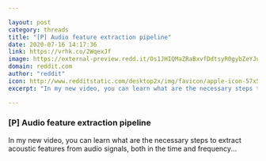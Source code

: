 ```yaml
---

layout: post
category: threads
title: "[P] Audio feature extraction pipeline"
date: 2020-07-16 14:17:36
link: https://vrhk.co/2WqexJf
image: https://external-preview.redd.it/Os1JHIQMaZRaBxvfDdtsyR0gybZeYJu4COKwfIDMtw4.jpg?width=480&height=251.308900524&auto=webp&crop=480:251.308900524,smart&s=e0006175bad65b173bcb0d936c2703565849da33
domain: reddit.com
author: "reddit"
icon: http://www.redditstatic.com/desktop2x/img/favicon/apple-icon-57x57.png
excerpt: "In my new video, you can learn what are the necessary steps to extract acoustic features from audio signals, both in the time and frequency..."

---
```


### [P] Audio feature extraction pipeline

In my new video, you can learn what are the necessary steps to extract acoustic features from audio signals, both in the time and frequency...
